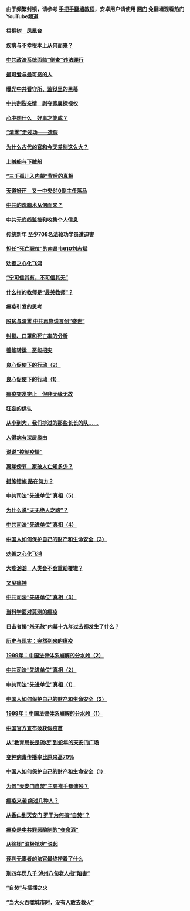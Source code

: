 #### 由于频繁封锁，请参考 [手把手翻墙教程](https://github.com/gfw-breaker/guides/wiki/)，安卓用户请使用 [网门](https://github.com/gfw-breaker/nogfw/blob/master/dl.md?t=03260200) 免翻墙观看热门YouTube频道 

#### [梧桐树　凤凰台](../pages/19/422442.md?t=03260200) 

#### [疾病与不幸根本上从何而来？](../pages/19/422438.md?t=03260200) 

#### [中共政法系统面临“倒查”违法罪行](../pages/19/422497.md?t=03260200) 

#### [最可爱与最可恶的人](../pages/19/422448.md?t=03260200) 

#### [曝光中共看守所、监狱里的黑幕](../pages/19/422390.md?t=03260200) 

#### [中共割裂亲情　剥夺家属探视权](../pages/19/422364.md?t=03260200) 

#### [心中想什么　好事才能成？](../pages/19/422318.md?t=03260200) 

#### [“清零”走过场——造假](../pages/19/422306.md?t=03260200) 

#### [为什么古代的官和今天差别这么大？](../pages/19/422228.md?t=03260200) 

#### [上贼船与下贼船](../pages/19/422276.md?t=03260200) 

#### [“三千孤儿入内蒙”背后的真相](../pages/19/422229.md?t=03260200) 

#### [天道好还　又一中央610副主任落马](../pages/19/422155.md?t=03260200) 

#### [中共的洗脑术从何而来？](../pages/19/422154.md?t=03260200) 

#### [中共无底线监控和收集个人信息](../pages/19/422039.md?t=03260200) 

#### [传统新年 至少708名法轮功学员遭迫害](../pages/19/421946.md?t=03260200) 

#### [担任“死亡职位”的南昌市610刘志斌](../pages/19/421957.md?t=03260200) 

#### [劝善之心化飞鸿](../pages/19/421164.md?t=03260200) 

#### [“宁可信其有，不可信其无”](../pages/19/421691.md?t=03260200) 

#### [什么样的教师是“最美教师”？](../pages/19/421755.md?t=03260200) 

#### [瘟疫引发的思考](../pages/19/421594.md?t=03260200) 

#### [脱贫与清零 中共再靠谎言创“盛世”](../pages/19/421590.md?t=03260200) 

#### [封锁、口罩和死亡率的分析](../pages/19/421495.md?t=03260200) 

#### [善能转运　恶能招灾](../pages/19/421334.md?t=03260200) 

#### [良心促使下的行动（2）](../pages/19/421361.md?t=03260200) 

#### [良心促使下的行动（1）](../pages/19/421302.md?t=03260200) 

#### [瘟疫突发突止　但非无缘无故](../pages/19/421281.md?t=03260200) 

#### [狂妄的供认](../pages/19/421199.md?t=03260200) 

#### [从小到大，我们排过的那些长长的队……](../pages/19/421243.md?t=03260200) 

#### [人得病有深层缘由](../pages/19/420864.md?t=03260200) 

#### [说说“控制疫情”](../pages/19/420831.md?t=03260200) 

#### [离年傍节　家破人亡知多少？](../pages/19/420563.md?t=03260200) 

#### [措施错施  路在何方？](../pages/19/420076.md?t=03260200) 

#### [中共司法“先进单位”真相（5）](../pages/19/419453.md?t=03260200) 

#### [为什么说“天无绝人之路”？](../pages/19/419618.md?t=03260200) 

#### [中共司法“先进单位”真相（4）](../pages/19/419452.md?t=03260200) 

#### [中国人如何保护自己的财产和生命安全（3）](../pages/19/419405.md?t=03260200) 

#### [劝善之心化飞鸿](../pages/19/418758.md?t=03260200) 

#### [大疫汹汹　人类会不会重蹈覆辙？](../pages/19/419691.md?t=03260200) 

#### [又见瘟神](../pages/19/419225.md?t=03260200) 

#### [中共司法“先进单位”真相（3）](../pages/19/419451.md?t=03260200) 

#### [当科学面对莫测的瘟疫](../pages/19/419625.md?t=03260200) 

#### [目击者揭“杀无赦”内幕十九年过去都发生了什么？](../pages/19/419617.md?t=03260200) 

#### [历史与现实：突然到来的瘟疫](../pages/19/419619.md?t=03260200) 

#### [1999年：中国法律体系崩解的分水岭（2）](../pages/19/419455.md?t=03260200) 

#### [中共司法“先进单位”真相（2）](../pages/19/419450.md?t=03260200) 

#### [中共司法“先进单位”真相（1）](../pages/19/419449.md?t=03260200) 

#### [中国人如何保护自己的财产和生命安全（2）](../pages/19/419404.md?t=03260200) 

#### [1999年：中国法律体系崩解的分水岭（1）](../pages/19/419454.md?t=03260200) 

#### [中国官方宣布破获假疫苗](../pages/19/419504.md?t=03260200) 

#### [从“教育局长是流氓”到蛇年的天安门广场](../pages/19/419470.md?t=03260200) 

#### [变种病毒传播率比原来高70％](../pages/19/419456.md?t=03260200) 

#### [中国人如何保护自己的财产和生命安全（1）](../pages/19/419403.md?t=03260200) 

#### [为何“天安门自焚”主要推手都遭殃？](../pages/19/419348.md?t=03260200) 

#### [瘟疫来袭 绕过几种人？](../pages/19/419349.md?t=03260200) 

#### [从香山到天安门 罗干为何搞“自焚”？](../pages/19/419270.md?t=03260200) 

#### [瘟疫是中共罪恶酿制的“夺命酒”](../pages/19/419223.md?t=03260200) 

#### [从徐栩“消极抗灾”说起](../pages/19/419224.md?t=03260200) 

#### [诬判无辜者的法官最终捞着了什么](../pages/19/419268.md?t=03260200) 

#### [刑四年罚八千 泸州八旬老人指“陷害”](../pages/19/419232.md?t=03260200) 

#### [“自焚”与插播之火](../pages/19/419226.md?t=03260200) 

#### [“当大火吞噬城市时，没有人敢去救火”](../pages/19/419077.md?t=03260200) 

